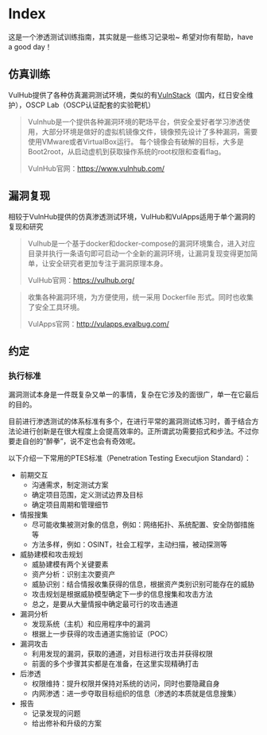 # Index

这是一个渗透测试训练指南，其实就是一些练习记录啦~
希望对你有帮助，have a good day！



## 仿真训练

VulHub提供了各种仿真漏洞测试环境，类似的有[VulnStack](http://vulnstack.qiyuanxuetang.net/vuln/)（国内，红日安全维护），OSCP Lab（OSCP认证配套的实验靶机）

> Vulnhub是一个提供各种漏洞环境的靶场平台，供安全爱好者学习渗透使用，大部分环境是做好的虚拟机镜像文件，镜像预先设计了多种漏洞，需要使用VMware或者VirtualBox运行。 每个镜像会有破解的目标，大多是Boot2root，从启动虚机到获取操作系统的root权限和查看flag。
>
> VulnHub官网：https://www.vulnhub.com/



## 漏洞复现

相较于VulnHub提供的仿真渗透测试环境，VulHub和VulApps适用于单个漏洞的复现和研究

> Vulhub是一个基于docker和docker-compose的漏洞环境集合，进入对应目录并执行一条语句即可启动一个全新的漏洞环境，让漏洞复现变得更加简单，让安全研究者更加专注于漏洞原理本身。
>
> VulHub官网：https://vulhub.org/

> 收集各种漏洞环境，为方便使用，统一采用 Dockerfile 形式。同时也收集了安全工具环境。  
> 
> VulApps官网：http://vulapps.evalbug.com/  



## 约定

### 执行标准

漏洞测试本身是一件既复杂又单一的事情，复杂在它涉及的面很广，单一在它最后的目的。

目前进行渗透测试的体系标准有多个，在进行平常的漏洞测试练习时，善于结合方法论进行创新是在很大程度上会提高效率的。正所谓武功需要招式和步法。不过你要走自创的“醉拳”，说不定也会有奇效呢。

以下介绍一下常用的PTES标准（Penetration Testing Executjion Standard）：

- 前期交互
    - 沟通需求，制定测试方案
    - 确定项目范围，定义测试边界及目标
    - 确定项目周期和管理细节
- 情报搜集
    - 尽可能收集被测对象的信息，例如：网络拓扑、系统配置、安全防御措施等
    - 方法多样，例如：OSINT，社会工程学，主动扫描，被动探测等
- 威胁建模和攻击规划
    - 威胁建模有两个关键要素
    - 资产分析：识别主次要资产
    - 威胁识别：结合情报收集获得的信息，根据资产类别识别可能存在的威胁
    - 攻击规划是根据威胁模型确定下一步的信息搜集和攻击方法
    - 总之，是要从大量情报中确定最可行的攻击通道
- 漏洞分析
    - 发现系统（主机）和应用程序中的漏洞
    - 根据上一步获得的攻击通道实施验证（POC）
- 漏洞攻击
    - 利用发现的漏洞，获取的通道，对目标进行攻击并获得权限
    - 前面的多个步骤其实都是在准备，在这里实现精确打击
- 后渗透
    - 权限维持：提升权限并保持对系统的访问，同时也要隐藏自身
    - 内网渗透：进一步夺取目标组织的信息（渗透的本质就是信息搜集）
- 报告
    - 记录发现的问题
    - 给出修补和升级的方案